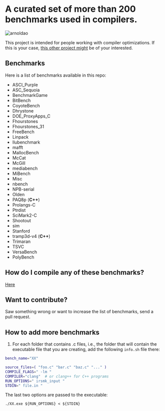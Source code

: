 
# A curated set of more than 200 benchmarks used in compilers. 

![arnoldao](https://media.giphy.com/media/YkOJT3bnwp2Xm/giphy-downsized.gif)

This project is intended for people working with compiler optimizations. If this is your case, [this other project might](https://github.com/guilhermeleobas/tf) be of your interested.

## Benchmarks

Here is a list of benchmarks available in this repo:

- ASCI_Purple
- ASC_Sequoia
- BenchmarkGame
- BitBench
- CoyoteBench
- Dhrystone
- DOE_ProxyApps_C
- Fhourstones
- Fhourstones_31
- FreeBench
- Linpack
- llubenchmark
- mafft
- MallocBench
- McCat
- McGill
- mediabench
- MiBench
- Misc
- nbench
- NPB-serial
- Olden
- PAQ8p (**C++**)
- Prolangs-C
- Ptrdist
- SciMark2-C
- Shootout
- sim
- Stanford
- tramp3d-v4 (**C++**)
- Trimaran
- TSVC
- VersaBench
- PolyBench

## How do I compile any of these benchmarks?

[Here](https://github.com/guilhermeleobas/tf)

## Want to contribute?
Saw something wrong or want to increase the list of benchmarks, send a pull request.

## How to add more benchmarks

1) For each folder that contains .c files, i.e., the folder that will
   contain the executable file that you are creating, add the following
   `info.sh` file there:
```bash
bench_name="XX"

source_files=( "foo.c" "bar.c" "baz.c" "..." )
COMPILE_FLAGS=" -lm "
COMPILER="clang"  # or clang++ for C++ programs
RUN_OPTIONS=" irsmk_input "
STDIN=" file.in "
```

The last two options are passed to the executable:

```{sh}
./XX.exe ${RUN_OPTIONS} < ${STDIN}
```
